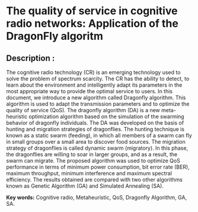 # The quality of service in cognitive radio networks: Application of the DragonFly algoritm
## Description : 
The cognitive radio technology (CR) is an emerging technology used to solve the problem of spectrum scarcity. The CR has the ability to detect, to learn about the environment and intelligently adapt its parameters in the most appropriate way to provide the optimal service to users. In this document, we introduce a new algorithm called Dragonfly algorithm. This algorithm is used to adapt the transmission parameters and to optimize the quality of service (QoS). The dragonfly algorithm (DA) is a new meta-heuristic optimization algorithm based on the simulation of the swarming behavior of dragonfly individuals. The DA was developed on the basis of hunting and migration strategies of dragonflies. The hunting technique is known as a static swarm (feeding), in which all members of a swarm can fly in small groups over a small area to discover food sources. The migration strategy of dragonflies is called dynamic swarm (migratory). In this phase, the dragonflies are willing to soar in larger groups, and as a result, the swarm can migrate. The proposed algorithm was used to optimize QoS performance in terms of minimum power consumption, bit error rate (BER), maximum throughput, minimum interference and maximum spectral efficiency. The results obtained are compared with two other algorithms known as Genetic Algorithm (GA) and Simulated Annealing (SA).

**Key words:** Cognitive radio, Metaheuristic, QoS, Dragonfly Algorithm, GA, SA.



